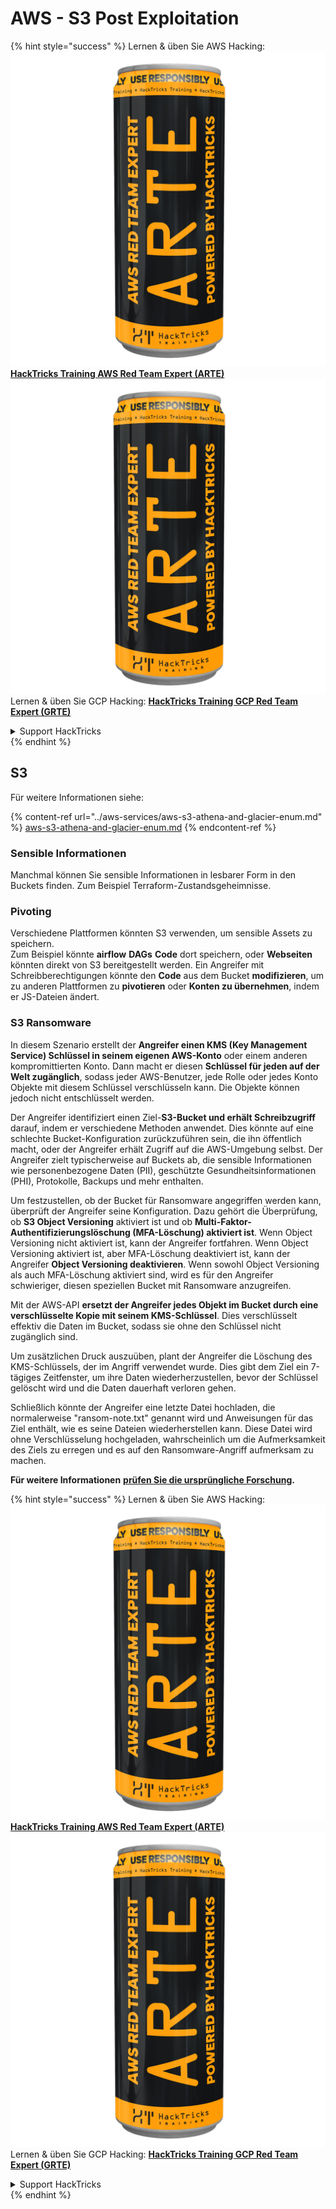# AWS - S3 Post Exploitation

{% hint style="success" %}
Lernen & üben Sie AWS Hacking:<img src="../../../.gitbook/assets/image (1) (1) (1).png" alt="" data-size="line">[**HackTricks Training AWS Red Team Expert (ARTE)**](https://training.hacktricks.xyz/courses/arte)<img src="../../../.gitbook/assets/image (1) (1) (1).png" alt="" data-size="line">\
Lernen & üben Sie GCP Hacking: <img src="../../../.gitbook/assets/image (2).png" alt="" data-size="line">[**HackTricks Training GCP Red Team Expert (GRTE)**<img src="../../../.gitbook/assets/image (2).png" alt="" data-size="line">](https://training.hacktricks.xyz/courses/grte)

<details>

<summary>Support HackTricks</summary>

* Überprüfen Sie die [**Abonnementpläne**](https://github.com/sponsors/carlospolop)!
* **Treten Sie der** 💬 [**Discord-Gruppe**](https://discord.gg/hRep4RUj7f) oder der [**Telegram-Gruppe**](https://t.me/peass) bei oder **folgen** Sie uns auf **Twitter** 🐦 [**@hacktricks\_live**](https://twitter.com/hacktricks_live)**.**
* **Teilen Sie Hacking-Tricks, indem Sie PRs an die** [**HackTricks**](https://github.com/carlospolop/hacktricks) und [**HackTricks Cloud**](https://github.com/carlospolop/hacktricks-cloud) GitHub-Repos senden.

</details>
{% endhint %}

## S3

Für weitere Informationen siehe:

{% content-ref url="../aws-services/aws-s3-athena-and-glacier-enum.md" %}
[aws-s3-athena-and-glacier-enum.md](../aws-services/aws-s3-athena-and-glacier-enum.md)
{% endcontent-ref %}

### Sensible Informationen

Manchmal können Sie sensible Informationen in lesbarer Form in den Buckets finden. Zum Beispiel Terraform-Zustandsgeheimnisse.

### Pivoting

Verschiedene Plattformen könnten S3 verwenden, um sensible Assets zu speichern.\
Zum Beispiel könnte **airflow** **DAGs** **Code** dort speichern, oder **Webseiten** könnten direkt von S3 bereitgestellt werden. Ein Angreifer mit Schreibberechtigungen könnte den **Code** aus dem Bucket **modifizieren**, um zu anderen Plattformen zu **pivotieren** oder **Konten zu übernehmen**, indem er JS-Dateien ändert.

### S3 Ransomware

In diesem Szenario erstellt der **Angreifer einen KMS (Key Management Service) Schlüssel in seinem eigenen AWS-Konto** oder einem anderen kompromittierten Konto. Dann macht er diesen **Schlüssel für jeden auf der Welt zugänglich**, sodass jeder AWS-Benutzer, jede Rolle oder jedes Konto Objekte mit diesem Schlüssel verschlüsseln kann. Die Objekte können jedoch nicht entschlüsselt werden.

Der Angreifer identifiziert einen Ziel-**S3-Bucket und erhält Schreibzugriff** darauf, indem er verschiedene Methoden anwendet. Dies könnte auf eine schlechte Bucket-Konfiguration zurückzuführen sein, die ihn öffentlich macht, oder der Angreifer erhält Zugriff auf die AWS-Umgebung selbst. Der Angreifer zielt typischerweise auf Buckets ab, die sensible Informationen wie personenbezogene Daten (PII), geschützte Gesundheitsinformationen (PHI), Protokolle, Backups und mehr enthalten.

Um festzustellen, ob der Bucket für Ransomware angegriffen werden kann, überprüft der Angreifer seine Konfiguration. Dazu gehört die Überprüfung, ob **S3 Object Versioning** aktiviert ist und ob **Multi-Faktor-Authentifizierungslöschung (MFA-Löschung) aktiviert ist**. Wenn Object Versioning nicht aktiviert ist, kann der Angreifer fortfahren. Wenn Object Versioning aktiviert ist, aber MFA-Löschung deaktiviert ist, kann der Angreifer **Object Versioning deaktivieren**. Wenn sowohl Object Versioning als auch MFA-Löschung aktiviert sind, wird es für den Angreifer schwieriger, diesen speziellen Bucket mit Ransomware anzugreifen.

Mit der AWS-API **ersetzt der Angreifer jedes Objekt im Bucket durch eine verschlüsselte Kopie mit seinem KMS-Schlüssel**. Dies verschlüsselt effektiv die Daten im Bucket, sodass sie ohne den Schlüssel nicht zugänglich sind.

Um zusätzlichen Druck auszuüben, plant der Angreifer die Löschung des KMS-Schlüssels, der im Angriff verwendet wurde. Dies gibt dem Ziel ein 7-tägiges Zeitfenster, um ihre Daten wiederherzustellen, bevor der Schlüssel gelöscht wird und die Daten dauerhaft verloren gehen.

Schließlich könnte der Angreifer eine letzte Datei hochladen, die normalerweise "ransom-note.txt" genannt wird und Anweisungen für das Ziel enthält, wie es seine Dateien wiederherstellen kann. Diese Datei wird ohne Verschlüsselung hochgeladen, wahrscheinlich um die Aufmerksamkeit des Ziels zu erregen und es auf den Ransomware-Angriff aufmerksam zu machen.

**Für weitere Informationen** [**prüfen Sie die ursprüngliche Forschung**](https://rhinosecuritylabs.com/aws/s3-ransomware-part-1-attack-vector/)**.**

{% hint style="success" %}
Lernen & üben Sie AWS Hacking:<img src="../../../.gitbook/assets/image (1) (1) (1).png" alt="" data-size="line">[**HackTricks Training AWS Red Team Expert (ARTE)**](https://training.hacktricks.xyz/courses/arte)<img src="../../../.gitbook/assets/image (1) (1) (1).png" alt="" data-size="line">\
Lernen & üben Sie GCP Hacking: <img src="../../../.gitbook/assets/image (2).png" alt="" data-size="line">[**HackTricks Training GCP Red Team Expert (GRTE)**<img src="../../../.gitbook/assets/image (2).png" alt="" data-size="line">](https://training.hacktricks.xyz/courses/grte)

<details>

<summary>Support HackTricks</summary>

* Überprüfen Sie die [**Abonnementpläne**](https://github.com/sponsors/carlospolop)!
* **Treten Sie der** 💬 [**Discord-Gruppe**](https://discord.gg/hRep4RUj7f) oder der [**Telegram-Gruppe**](https://t.me/peass) bei oder **folgen** Sie uns auf **Twitter** 🐦 [**@hacktricks\_live**](https://twitter.com/hacktricks_live)**.**
* **Teilen Sie Hacking-Tricks, indem Sie PRs an die** [**HackTricks**](https://github.com/carlospolop/hacktricks) und [**HackTricks Cloud**](https://github.com/carlospolop/hacktricks-cloud) GitHub-Repos senden.

</details>
{% endhint %}
